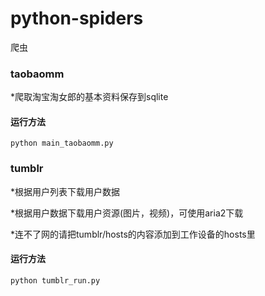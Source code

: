 # python-spiders
爬虫

### taobaomm
*爬取淘宝淘女郎的基本资料保存到sqlite

#### 运行方法
`python main_taobaomm.py`

### tumblr
*根据用户列表下载用户数据

*根据用户数据下载用户资源(图片，视频)，可使用aria2下载

*连不了网的请把tumblr/hosts的内容添加到工作设备的hosts里

#### 运行方法
`python tumblr_run.py`
